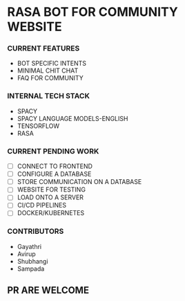 # RASA BOT FOR COMMUNITY WEBSITE

### CURRENT FEATURES
* BOT SPECIFIC INTENTS
* MINIMAL CHIT CHAT
* FAQ FOR COMMUNITY

### INTERNAL TECH STACK
* SPACY
* SPACY LANGUAGE MODELS-ENGLISH
* TENSORFLOW
* RASA

### CURRENT PENDING WORK
* [ ] CONNECT TO FRONTEND
* [ ] CONFIGURE A DATABASE
* [ ] STORE COMMUNICATION ON A DATABASE
* [ ] WEBSITE FOR TESTING
* [ ] LOAD ONTO A SERVER
* [ ] CI/CD PIPELINES
* [ ] DOCKER/KUBERNETES

### CONTRIBUTORS
* Gayathri
* Avirup
* Shubhangi
* Sampada

## PR ARE WELCOME